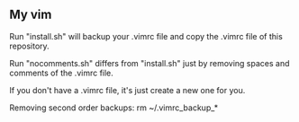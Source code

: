 ## My vim  


Run "install.sh" will backup your .vimrc file and copy the .vimrc file of this repository.

Run "nocomments.sh" differs from "install.sh" just by removing spaces and comments of the .vimrc file.

If you don't have a .vimrc file, it's just create a new one for you.

Removing second order backups: rm ~/.vimrc_backup_*
